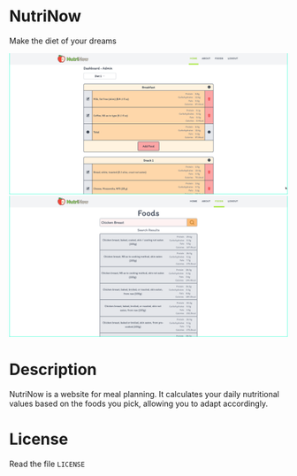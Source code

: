 # NutriNow
Make the diet of your dreams

![dashboard](dashboard.png)
![foods](foods.png)

# Description

NutriNow is a website for meal planning.
It calculates your daily nutritional values based on the foods you pick,
allowing you to adapt accordingly.

# License
Read the file `LICENSE`
